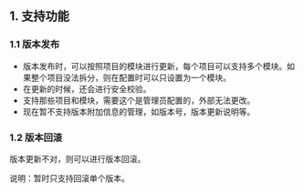 ## 1. 支持功能

### 1.1 版本发布

- 版本发布时，可以按照项目的模块进行更新，每个项目可以支持多个模块。如果整个项目没法拆分，则在配置时可以只设置为一个模块。
- 在更新的时候，还会进行安全校验。
- 支持那些项目和模块，需要这个是管理员配置的，外部无法更改。
- 现在暂不支持版本附加信息的管理，如版本号，版本更新说明等。

### 1.2 版本回滚

版本更新不对，则可以进行版本回滚。

说明：暂时只支持回滚单个版本。

